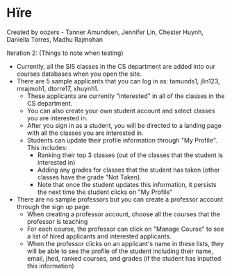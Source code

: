 # Hïre
Created by oozers - Tanner Amundsen, Jennifer Lin, Chester Huynh, Daniella Torres, Madhu Rajmohan

Iteration 2: (Things to note when testing)
- Currently, all the SIS classes in the CS department are added into our courses databases when you open the site. 
- There are 5 sample applicants that you can log in as: tamunds1, jlin123, mrajmoh1, dtorre17, xhuynh1. 
  - These applicants are currently "interested" in all of the classes in the CS department.
  - You can also create your own student account and select classes you are interested in.
  - After you sign in as a student, you will be directed to a landing page with all the classes you are interested in. 
  - Students can update their profile information through "My Profile". This includes:
      - Ranking their top 3 classes (out of the classes that the student is interested in)
      - Adding any grades for classes that the student has taken (other classes have the grade "Not Taken). 
      - Note that once the student updates this information, it persists the next time the student clicks on "My Profile"
- There are no sample professors but you can create a professor account through the sign up page.
  - When creating a professor account, choose all the courses that the professor is teaching
  - For each course, the professor can click on "Manage Course" to see a list of hired applicants and interested applicants.
  - When the professor clicks on an applicant's name in these lists, they will be able to see the profile of the student including their name, email, jhed, ranked courses, and grades (if the student has inputted this information)
